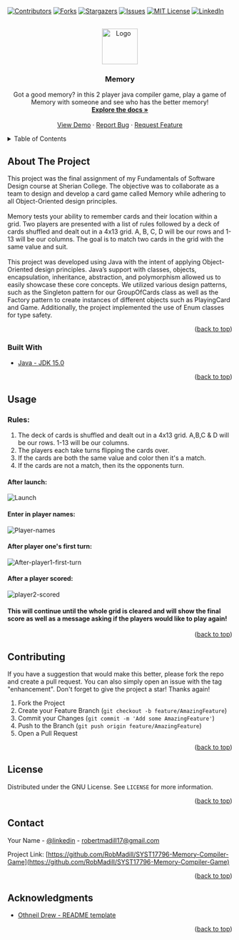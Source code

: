 <div id="top"></div>

[![Contributors][contributors-shield]][contributors-url]
[![Forks][forks-shield]][forks-url]
[![Stargazers][stars-shield]][stars-url]
[![Issues][issues-shield]][issues-url]
[![MIT License][license-shield]][license-url]
[![LinkedIn][linkedin-shield]][linkedin-url]

<!-- PROJECT LOGO -->
<br />
<div align="center">
  <a href="https://github.com/RobMadill/SYST17796-Memory-Compiler-Game">
    <img src="https://user-images.githubusercontent.com/19481324/158642612-e676c8ff-6e5f-40b7-9539-f7f95d419034.png" alt="Logo" width="80" height="80">
  </a>

<h3 align="center">Memory</h3>

  <p align="center">
    Got a good memory? in this 2 player java compiler game, play a game of Memory with someone and see who has the better memory!
    <br />
    <a href="https://github.com/RobMadill/SYST17796-Memory-Compiler-Game"><strong>Explore the docs »</strong></a>
    <br />
    <br />
    <a href="https://github.com/RobMadill/SYST17796-Memory-Compiler-Game">View Demo</a>
    ·
    <a href="https://github.com/RobMadill/SYST17796-Memory-Compiler-Game/issues">Report Bug</a>
    ·
    <a href="https://github.com/RobMadill/SYST17796-Memory-Compiler-Game/issues">Request Feature</a>
  </p>
</div>



<!-- TABLE OF CONTENTS -->
<details>
  <summary>Table of Contents</summary>
  <ol>
    <li>
      <a href="#about-the-project">About The Project</a>
      <ul>
        <li><a href="#built-with">Built With</a></li>
      </ul>
    </li>
    <li><a href="#usage">Usage</a></li>
    <li><a href="#contributing">Contributing</a></li>
    <li><a href="#license">License</a></li>
    <li><a href="#contact">Contact</a></li>
    <li><a href="#acknowledgments">Acknowledgments</a></li>
  </ol>
</details>



<!-- ABOUT THE PROJECT -->
## About The Project
This project was the final assignment of my Fundamentals of Software Design course at Sherian College. The objective was to collaborate as a team to design and develop a card game called Memory while adhering to all Object-Oriented design principles.<br><br>
Memory tests your ability to remember cards and their location within a grid. Two players are presented with a list of rules followed by a deck of cards shuffled and dealt out in a 4x13 grid. A, B, C, D will be our rows and 1-13 will be our columns. The goal is to match two cards in the grid with the same value and suit.
<br><br>
This project was developed using Java with the intent of applying Object-Oriented design principles. Java’s support with classes, objects, encapsulation, inheritance, abstraction, and polymorphism allowed us to easily showcase these core concepts. We utilized various design patterns, such as the Singleton pattern for our GroupOfCards class as well as the Factory pattern to create instances of different objects such as PlayingCard and Game. Additionally, the project implemented the use of Enum classes for type safety.


<p align="right">(<a href="#top">back to top</a>)</p>



### Built With

* [Java - JDK 15.0](https://www.oracle.com/java/technologies/javase/jdk15-archive-downloads.html)

<p align="right">(<a href="#top">back to top</a>)</p>

<!-- USAGE EXAMPLES -->
## Usage
### Rules:
1. The deck of cards is shuffled and dealt out in a 4x13 grid. A,B,C & D will be our rows. 1-13 will be our columns.
2. The players each take turns flipping the cards over.
3. If the cards are both the same value and color then it's a match.
4. If the cards are not a match, then its the opponents turn.

#### After launch:
![Launch](https://user-images.githubusercontent.com/19481324/158642556-3b8ba213-fdd7-4e70-a814-e9ff7ff0e1c2.png)

#### Enter in player names:
![Player-names](https://user-images.githubusercontent.com/19481324/158503934-d0f6ee7b-2491-4433-8f1c-1e69fc728f7f.png)

#### After player one's first turn:
![After-player1-first-turn](https://user-images.githubusercontent.com/19481324/158504027-2fddc567-7856-48f9-a936-fa71322dd7ea.PNG)

#### After a player scored:
![player2-scored](https://user-images.githubusercontent.com/19481324/158504066-3909b66d-f7ca-4c59-8cbf-7560b9891963.PNG)

#### This will continue until the whole grid is cleared and will show the final score as well as a message asking if the players would like to play again!


<p align="right">(<a href="#top">back to top</a>)</p>


<!-- CONTRIBUTING -->
## Contributing

If you have a suggestion that would make this better, please fork the repo and create a pull request. You can also simply open an issue with the tag "enhancement".
Don't forget to give the project a star! Thanks again!

1. Fork the Project
2. Create your Feature Branch (`git checkout -b feature/AmazingFeature`)
3. Commit your Changes (`git commit -m 'Add some AmazingFeature'`)
4. Push to the Branch (`git push origin feature/AmazingFeature`)
5. Open a Pull Request

<p align="right">(<a href="#top">back to top</a>)</p>


<!-- LICENSE -->
## License

Distributed under the GNU License. See `LICENSE` for more information.

<p align="right">(<a href="#top">back to top</a>)</p>



<!-- CONTACT -->
## Contact

Your Name - [@linkedin](https://www.linkedin.com/in/robert-madill/) - robertmadill17@gmail.com

Project Link: [https://github.com/RobMadill/SYST17796-Memory-Compiler-Game](https://github.com/RobMadill/SYST17796-Memory-Compiler-Game)

<p align="right">(<a href="#top">back to top</a>)</p>



<!-- ACKNOWLEDGMENTS -->
## Acknowledgments

* [Othneil Drew - README template](https://github.com/othneildrew/Best-README-Template)

<p align="right">(<a href="#top">back to top</a>)</p>



<!-- MARKDOWN LINKS & IMAGES -->
[contributors-shield]: https://img.shields.io/github/contributors/RobMadill/SYST17796-Memory-Compiler-Game.svg?style=for-the-badge
[contributors-url]: https://github.com/RobMadill/SYST17796-Memory-Compiler-Game/graphs/contributors
[forks-shield]: https://img.shields.io/github/forks/RobMadill/SYST17796-Memory-Compiler-Game.svg?style=for-the-badge
[forks-url]: https://github.com/RobMadill/SYST17796-Memory-Compiler-Game/network/members
[stars-shield]: https://img.shields.io/github/stars/RobMadill/SYST17796-Memory-Compiler-Game.svg?style=for-the-badge
[stars-url]: https://github.com/RobMadill/SYST17796-Memory-Compiler-Game/stargazers
[issues-shield]: https://img.shields.io/github/issues/RobMadill/SYST17796-Memory-Compiler-Game.svg?style=for-the-badge
[issues-url]: https://github.com/RobMadill/SYST17796-Memory-Compiler-Game/issues
[license-shield]: https://img.shields.io/github/license/RobMadill/SYST17796-Memory-Compiler-Game.svg?style=for-the-badge
[license-url]: https://github.com/RobMadill/SYST17796-Memory-Compiler-Game/blob/master/LICENSE.txt
[linkedin-shield]: https://img.shields.io/badge/-LinkedIn-black.svg?style=for-the-badge&logo=linkedin&colorB=555
[linkedin-url]: https://www.linkedin.com/in/robert-madill/
